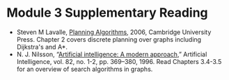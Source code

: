 # Module 3 Supplementary Reading

- Steven M Lavalle, [Planning Algorithms](http://planning.cs.uiuc.edu/),  2006, Cambridge University Press. Chapter 2 covers discrete planning over graphs including Dijkstra's and A*.
- N. J. Nilsson, “[Artificial intelligence: A modern approach](http://aima.cs.berkeley.edu/),” Artificial Intelligence, vol. 82, no. 1-2, pp. 369–380, 1996. Read Chapters 3.4-3.5 for an overview of search algorithms in graphs.